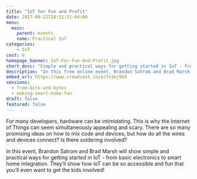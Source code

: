 ```yaml
---
title: "IoT for Fun and Profit"
date: 2017-09-22T18:52:51-04:00
menu:
  main:
    parent: events
    name: Practical IoT
categories:
    - IoT
cost: 0
homepage_banner: IoT-For-Fun-And-Profit.jpg
short_desc: "Simple and practical ways for getting started in IoT - from basic electronics to smart home integration"
description: "In this free online event, Brandon Satrom and Brad Marsh show simple and practical ways for getting started in IoT - from basic electronics to smart home integration."
embed_url: https://www.crowdcast.io/e/7v1mj9k9
sessions:
  - from-bits-and-bytes
  - making-smart-home-fun
draft: false
featured: false
---
```


For many developers, hardware can be intimidating. This is why the Internet of Things can seem simultaneously appealing and scary. There are so many promising ideas on how to mix code and devices, but how do all the wires and devices connect? Is there soldering involved?

In this event, Brandon Satrom and Brad Marsh will show simple and practical ways for getting started in IoT - from basic electronics to smart home integration. They’ll show how IoT can be so accessible and fun that you’ll even want to get the kids involved!